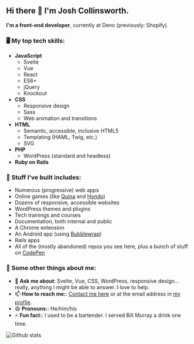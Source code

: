 ## Hi there 👋 I'm Josh Collinsworth.

**I'm a front-end developer**, currently at Deno (previously: Shopify).

### 🖥️ My top tech skills:

* **JavaScript**
  * Svelte
  * Vue
  * React
  * ES6+
  * jQuery
  * Knockout
* **CSS**
  * Responsive design
  * Sass
  * Web animation and transitions
* **HTML**
  * Semantic, accessible, inclusive HTML5
  * Templating (HAML, Twig, etc.)
  * SVG
* **PHP**
  * WordPress (standard and headless)
* **Ruby on Rails**

### 🔨 Stuff I've built includes:
* Numerous (progressive) web apps
* Online games (like [Quina](https://quina.app) and [Hondo](https://playhondo.com))
* Dozens of responsive, accessible websites
* WordPress themes and plugins
* Tech trainings and courses
* Documentation, both internal and public
* A Chrome extension
* An Android app (using [Bubblewrap](https://github.com/GoogleChromeLabs/bubblewrap))
* Rails apps
* All of the (mostly abandoned) repos you see here, plus a bunch of stuff on [CodePen](https://codepen.io/collinsworth)

### 📖 Some other things about me:
    
- 💬 **Ask me about**: Svelte, Vue, CSS, WordPress, responsive design…really, anything I might be able to answer. I love to help.
- 📫 **How to reach me:**: [Contact me here](https://joshcollinsworth.com/contact) or at the email address in [my profile](https://github.com/josh-collinsworth).
- 😄 **Pronouns:**: He/him/his
- ⚡ **Fun fact:**: I used to be a bartender. I served Bill Murray a drink one time.

![Github stats](https://github-readme-stats.vercel.app/api?username=josh-collinsworth)

